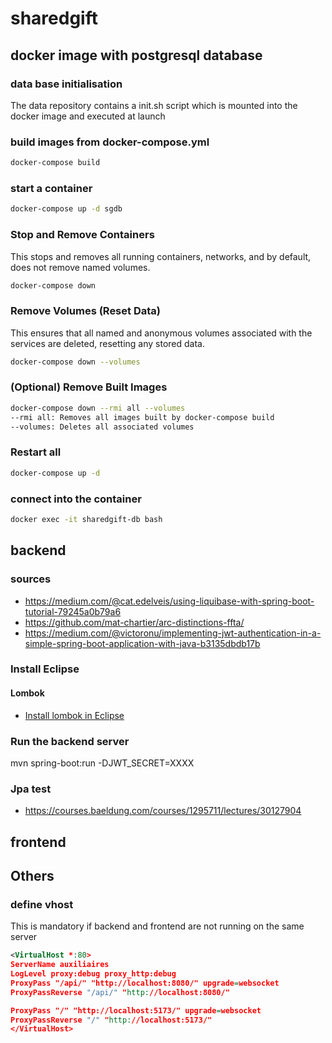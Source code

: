 # sharedgift

## docker image with postgresql database
### data base initialisation
The data repository contains a init.sh script which is mounted into the docker image and executed at launch

### build images from docker-compose.yml
```bash
docker-compose build
```
### start a container
```bash
docker-compose up -d sgdb
```

### Stop and Remove Containers 
This stops and removes all running containers, networks, and by default, does not remove named volumes.
```bash
docker-compose down
```

### Remove Volumes (Reset Data)
This ensures that all named and anonymous volumes associated with the services are deleted, resetting any stored data.
```bash
docker-compose down --volumes
```

### (Optional) Remove Built Images
```bash
docker-compose down --rmi all --volumes
--rmi all: Removes all images built by docker-compose build
--volumes: Deletes all associated volumes
```

### Restart all
```bash
docker-compose up -d
```

### connect into the container
```bash
docker exec -it sharedgift-db bash
```
## backend

### sources
- https://medium.com/@cat.edelveis/using-liquibase-with-spring-boot-tutorial-79245a0b79a6
- https://github.com/mat-chartier/arc-distinctions-ffta/
- https://medium.com/@victoronu/implementing-jwt-authentication-in-a-simple-spring-boot-application-with-java-b3135dbdb17b

### Install Eclipse
#### Lombok
- [Install lombok in Eclipse ](https://projectlombok.org/setup/eclipse)

### Run the backend server
mvn spring-boot:run -DJWT_SECRET=XXXX

### Jpa test
- https://courses.baeldung.com/courses/1295711/lectures/30127904


## frontend

## Others
### define vhost
This is mandatory if backend and frontend are not running on the same server

```xml
<VirtualHost *:80>
ServerName auxiliaires
LogLevel proxy:debug proxy_http:debug
ProxyPass "/api/" "http://localhost:8080/" upgrade=websocket
ProxyPassReverse "/api/" "http://localhost:8080/"

ProxyPass "/" "http://localhost:5173/" upgrade=websocket
ProxyPassReverse "/" "http://localhost:5173/"
</VirtualHost>
```